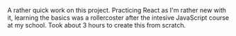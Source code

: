 A rather quick work on this project. Practicing React as I'm rather new with it, learning the basics was a rollercoster after the intesive JavaScript course at my school. Took about 3 hours to create this from scratch.
